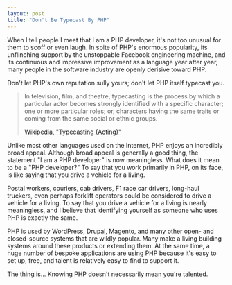 ```yaml
---
layout: post
title: "Don't Be Typecast By PHP"
---
```


When I tell people I meet that I am a PHP developer, it's not too unusual for
them to scoff or even laugh. In spite of PHP's enormous popularity, its
unflinching support by the unstoppable Facebook engineering machine, and its
continuous and impressive improvement as a language year after year, many people
in the software industry are openly derisive toward PHP.

Don't let PHP's own reputation sully yours; don't let PHP itself typecast you.

> In television, film, and theatre, typecasting is the process by which a
> particular actor becomes strongly identified with a specific character; one or
> more particular roles; or, characters having the same traits or coming from
> the same social or ethnic groups.
>
> [Wikipedia, "Typecasting (Acting)"](http://en.wikipedia.org/wiki/Typecasting_(acting))

Unlike most other languages used on the Internet, PHP enjoys an incredibly broad
appeal. Although broad appeal is generally a good thing, the statement "I am a
PHP developer" is now meaningless. What does it mean to be a "PHP developer?" To
say that you work primarily in PHP, on its face, is like saying that you drive a
vehicle for a living.

Postal workers, couriers, cab drivers, F1 race car drivers, long-haul truckers,
even perhaps forklift operators could be considered to drive a vehicle for a
living. To say that you drive a vehicle for a living is nearly meaningless, and
I believe that identifying yourself as someone who uses PHP is exactly the same.

PHP is used by WordPress, Drupal, Magento, and many other open- and
closed-source systems that are wildly popular. Many make a living building
systems around these products or extending them. At the same time, a huge number
of bespoke applications are using PHP because it's easy to set up, free, and
talent is relatively easy to find to support it.

The thing is... Knowing PHP doesn't necessarily mean you're talented.

